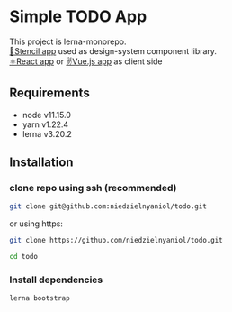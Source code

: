 # Simple TODO App

This project is lerna-monorepo.  
[💅Stencil app](./packages/stencil/README.md) used as design-system component library.  
[⚛️React app]('./packages/react/README.md) or [✌️Vue.js app]('./packages/vue/README.md) as client side

## Requirements

- node v11.15.0
- yarn v1.22.4
- lerna v3.20.2

## Installation

### clone repo using ssh (recommended)

```sh
git clone git@github.com:niedzielnyaniol/todo.git
```

or using https:

```sh
git clone https://github.com/niedzielnyaniol/todo.git
```

```sh
cd todo
```

### Install dependencies

```sh
lerna bootstrap
```
